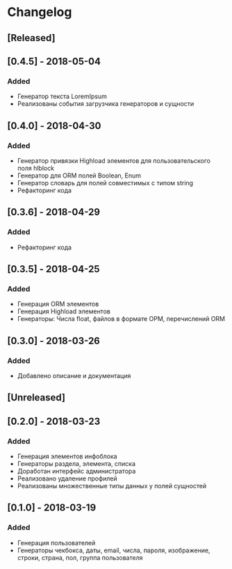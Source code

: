 # Changelog

## [Released]

## [0.4.5] - 2018-05-04
### Added
- Генератор текста LoremIpsum
- Реализованы события загрузчика генераторов и сущности

## [0.4.0] - 2018-04-30
### Added
- Генератор привязки Highload элементов для пользовательского поля hlblock
- Генератор для ORM полей Boolean, Enum
- Генератор словарь для полей совместимых с типом string
- Рефакторинг кода

## [0.3.6] - 2018-04-29
### Added
- Рефакторинг кода

## [0.3.5] - 2018-04-25
### Added
- Генерация ORM элементов
- Генерация Highload элементов
- Генераторы: Числа float, файлов в формате ОРМ, перечислений ORM

## [0.3.0] - 2018-03-26
### Added
- Добавлено описание и документация

## [Unreleased]

## [0.2.0] - 2018-03-23
### Added
- Генерация элементов инфоблока
- Генераторы раздела, элемента, списка
- Доработан интерфейс администратора
- Реализовано удаление профилей
- Реализованы множественные типы данных у полей сущностей

## [0.1.0] - 2018-03-19

### Added
- Генерация пользователей
- Генераторы чекбокса, даты, email, числа, пароля, изображение, строки, страна, пол, группа пользователя